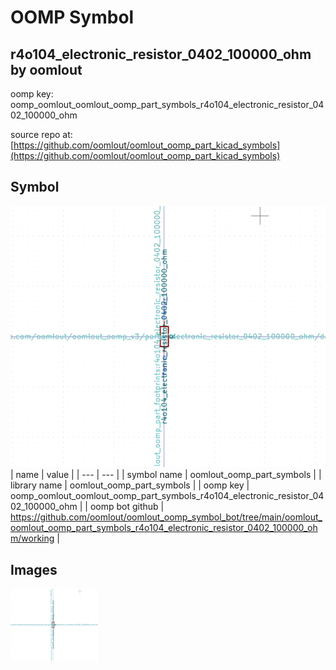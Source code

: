 # OOMP Symbol  
## r4o104_electronic_resistor_0402_100000_ohm  by oomlout  
  
oomp key: oomp_oomlout_oomlout_oomp_part_symbols_r4o104_electronic_resistor_0402_100000_ohm  
  
source repo at: [https://github.com/oomlout/oomlout_oomp_part_kicad_symbols](https://github.com/oomlout/oomlout_oomp_part_kicad_symbols)  
## Symbol  
  
[![working.png](working_600.png)](working.png)  
| name | value | 
| --- | --- | 
| symbol name | oomlout_oomp_part_symbols | 
| library name | oomlout_oomp_part_symbols | 
| oomp key | oomp_oomlout_oomlout_oomp_part_symbols_r4o104_electronic_resistor_0402_100000_ohm | 
| oomp bot github | https://github.com/oomlout/oomlout_oomp_symbol_bot/tree/main/oomlout_oomlout_oomp_part_symbols_r4o104_electronic_resistor_0402_100000_ohm/working | 
## Images  
  
[![working.png](working_140.png)](working.png)  
